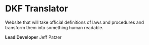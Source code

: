 # DKF Translator

Website that will take official definitions of laws and procedures and transform them into something human readable. 

**Lead Developer**
Jeff Patzer
